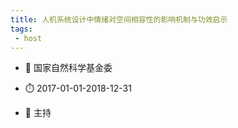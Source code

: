 ```yaml
---
title: 人机系统设计中情绪对空间相容性的影响机制与功效启示
tags:
 - host
---
```

- :notebook: 国家自然科学基金委

- :stopwatch: 2017-01-01-2018-12-31

- :boy: 主持
